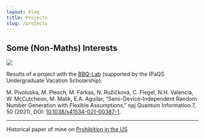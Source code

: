 ```yaml
---
layout: blog
title: Projects
slug: /projects
---
```



## Some (Non-Maths) Interests 


![](laser.png)

Results of a project with the [BBQ-Lab](https://bbqlab.org/) (supported by the IPaQS Undergraduate Vacation Scholarship):

M. Pivoluska, M. Plesch, M. Farkas, N. Ružičková, C. Flegel, N.H. Valencia, W. McCutcheon, M. Malik, E.A. Aguilar, “Semi-Device-Independent Random Number Generation with Flexible Assumptions,” npj Quantum Information 7, 50 (2021), DOI: [10.1038/s41534-021-00387-1](https://www.nature.com/articles/s41534-021-00387-1).

---

Historical paper of mine on [Prohibition in the US](/Seminararbeit.pdf)

